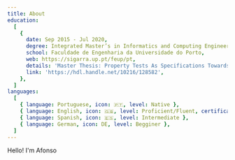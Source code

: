 ```yaml
---
title: About
education:
  [
    {
      date: Sep 2015 - Jul 2020,
      degree: Integrated Master’s in Informatics and Computing Engineering,
      school: Faculdade de Engenharia da Universidade do Porto,
      web: https://sigarra.up.pt/feup/pt,
      details: 'Master Thesis: Property Tests As Specifications Towards Better Code Completion',
      link: 'https://hdl.handle.net/10216/128582',
    },
  ]
languages:
  [
    { language: Portuguese, icon: 🇵🇹, level: Native },
    { language: English, icon: 🇬🇧, level: Proficient/Fluent, certificates: CPE },
    { language: Spanish, icon: 🇪🇸, level: Intermediate },
    { language: German, icon: DE, level: Begginer },
  ]
---
```


Hello! I'm Afonso
